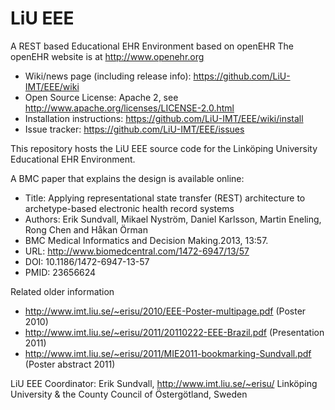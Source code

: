 LiU EEE
=======

A REST based Educational EHR Environment based on openEHR 
The openEHR website is at http://www.openehr.org

- Wiki/news page (including release info): https://github.com/LiU-IMT/EEE/wiki
- Open Source License: Apache 2, see http://www.apache.org/licenses/LICENSE-2.0.html
- Installation instructions: https://github.com/LiU-IMT/EEE/wiki/install
- Issue tracker: https://github.com/LiU-IMT/EEE/issues

This repository hosts the LiU EEE source code for the Linköping University Educational EHR Environment.

A BMC paper that explains the design is available online:
- Title: Applying representational state transfer (REST) architecture to archetype-based
electronic health record systems
- Authors: Erik Sundvall, Mikael Nyström, Daniel Karlsson, Martin Eneling, Rong Chen and Håkan Örman
- BMC Medical Informatics and Decision Making.2013, 13:57.
- URL: http://www.biomedcentral.com/1472-6947/13/57
- DOI: 10.1186/1472-6947-13-57
- PMID: 23656624

Related older information
- http://www.imt.liu.se/~erisu/2010/EEE-Poster-multipage.pdf (Poster 2010)
- http://www.imt.liu.se/~erisu/2011/20110222-EEE-Brazil.pdf (Presentation 2011)
- http://www.imt.liu.se/~erisu/2011/MIE2011-bookmarking-Sundvall.pdf (Poster abstract 2011)


LiU EEE Coordinator:
Erik Sundvall, http://www.imt.liu.se/~erisu/
Linköping University & the County Council of Östergötland, Sweden
